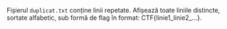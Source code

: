 Fișierul `duplicat.txt` conține linii repetate. Afișează toate liniile distincte, sortate alfabetic, sub formă de flag în format: CTF{linie1_linie2_...}.
